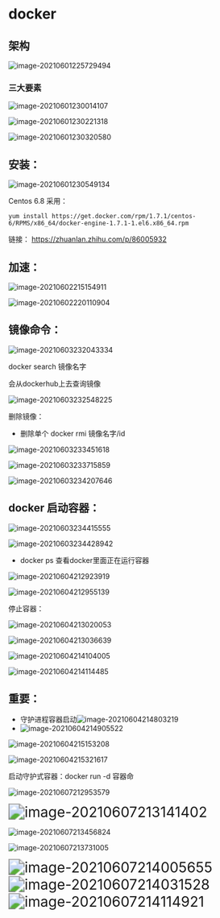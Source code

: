 # docker

## 架构

![image-20210601225729494](https://raw.githubusercontent.com/xgdwudi/images/master/img/image-20210601225729494.png)

### 三大要素

![image-20210601230014107](https://raw.githubusercontent.com/xgdwudi/images/master/img/image-20210601230014107.png)

![image-20210601230221318](https://raw.githubusercontent.com/xgdwudi/images/master/img/image-20210601230221318.png)

![image-20210601230320580](https://raw.githubusercontent.com/xgdwudi/images/master/img/image-20210601230320580.png)

## 安装：

![image-20210601230549134](https://raw.githubusercontent.com/xgdwudi/images/master/img/image-20210601230549134.png)

Centos 6.8 采用：

```text
yum install https://get.docker.com/rpm/1.7.1/centos-6/RPMS/x86_64/docker-engine-1.7.1-1.el6.x86_64.rpm
```

链接： https://zhuanlan.zhihu.com/p/86005932

## 加速：

![image-20210602215154911](https://raw.githubusercontent.com/xgdwudi/images/master/img/image-20210602215154911.png)

![image-20210602220110904](https://raw.githubusercontent.com/xgdwudi/images/master/img/image-20210602220110904.png)

## 镜像命令：

![image-20210603232043334](https://raw.githubusercontent.com/xgdwudi/images/master/img/image-20210603232043334.png)

docker  search 镜像名字

会从dockerhub上去查询镜像

![image-20210603232548225](https://raw.githubusercontent.com/xgdwudi/images/master/img/image-20210603232548225.png)

删除镜像：

- 删除单个 docker rmi 镜像名字/id

![image-20210603233451618](https://raw.githubusercontent.com/xgdwudi/images/master/img/image-20210603233451618.png)

![image-20210603233715859](https://raw.githubusercontent.com/xgdwudi/images/master/img/image-20210603233715859.png)

![image-20210603234207646](https://raw.githubusercontent.com/xgdwudi/images/master/img/image-20210603234207646.png)

## docker 启动容器：

![image-20210603234415555](https://raw.githubusercontent.com/xgdwudi/images/master/img/image-20210603234415555.png)

![image-20210603234428942](https://raw.githubusercontent.com/xgdwudi/images/master/img/image-20210603234428942.png)

- docker ps 查看docker里面正在运行容器

![image-20210604212923919](https://raw.githubusercontent.com/xgdwudi/images/master/img/image-20210604212923919.png)

![image-20210604212955139](https://raw.githubusercontent.com/xgdwudi/images/master/img/image-20210604212955139.png)

停止容器：

![image-20210604213020053](https://raw.githubusercontent.com/xgdwudi/images/master/img/image-20210604213020053.png)

![image-20210604213036639](https://raw.githubusercontent.com/xgdwudi/images/master/img/image-20210604213036639.png)

![image-20210604214104005](https://raw.githubusercontent.com/xgdwudi/images/master/img/image-20210604214104005.png)

![image-20210604214114485](https://raw.githubusercontent.com/xgdwudi/images/master/img/image-20210604214114485.png)

## 重要：

- 守护进程容器启动![image-20210604214803219](https://raw.githubusercontent.com/xgdwudi/images/master/img/image-20210604214803219.png)
- ![image-20210604214905522](https://raw.githubusercontent.com/xgdwudi/images/master/img/image-20210604214905522.png)

![image-20210604215153208](https://raw.githubusercontent.com/xgdwudi/images/master/img/image-20210604215153208.png)

![image-20210604215321617](https://raw.githubusercontent.com/xgdwudi/images/master/img/image-20210604215321617.png)



启动守护式容器：docker run -d 容器命

![image-20210607212953579](https://raw.githubusercontent.com/xgdwudi/images/master/img/image-20210607212953579.png)

<img src="https://raw.githubusercontent.com/xgdwudi/images/master/img/image-20210607213141402.png" alt="image-20210607213141402" style="zoom:200%;" />

![image-20210607213456824](https://raw.githubusercontent.com/xgdwudi/images/master/img/image-20210607213456824.png)

![image-20210607213731005](https://raw.githubusercontent.com/xgdwudi/images/master/img/image-20210607213731005.png)

<img src="https://raw.githubusercontent.com/xgdwudi/images/master/img/image-20210607214005655.png" alt="image-20210607214005655" style="zoom:200%;" />

<img src="https://raw.githubusercontent.com/xgdwudi/images/master/img/image-20210607214031528.png" alt="image-20210607214031528" style="zoom:200%;" />



<img src="https://raw.githubusercontent.com/xgdwudi/images/master/img/image-20210607214114921.png" alt="image-20210607214114921" style="zoom:200%;" />